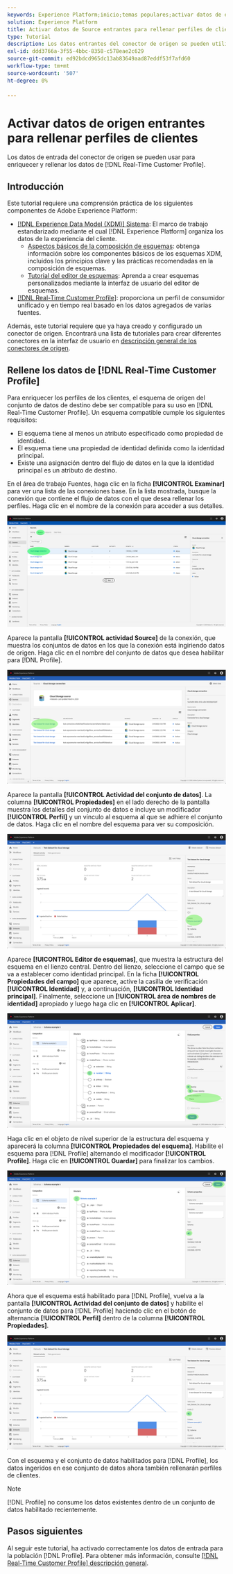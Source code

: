 ```yaml
---
keywords: Experience Platform;inicio;temas populares;activar datos de entrada;rellenar perfil;rellenar rtcp;perfil unificado rellenado
solution: Experience Platform
title: Activar datos de Source entrantes para rellenar perfiles de cliente en la interfaz de usuario
type: Tutorial
description: Los datos entrantes del conector de origen se pueden utilizar para enriquecer y rellenar los datos del perfil del cliente en tiempo real.
exl-id: ddd3766a-3f55-4bbc-8358-c578eae2c629
source-git-commit: ed92bdcd965dc13ab83649aad87eddf53f7afd60
workflow-type: tm+mt
source-wordcount: '507'
ht-degree: 0%

---
```


# Activar datos de origen entrantes para rellenar perfiles de clientes

Los datos de entrada del conector de origen se pueden usar para enriquecer y rellenar los datos de [!DNL Real-Time Customer Profile].

## Introducción

Este tutorial requiere una comprensión práctica de los siguientes componentes de Adobe Experience Platform:

- [[!DNL Experience Data Model (XDM)] Sistema](../../../xdm/home.md): El marco de trabajo estandarizado mediante el cual [!DNL Experience Platform] organiza los datos de la experiencia del cliente.
   - [Aspectos básicos de la composición de esquemas](../../../xdm/schema/composition.md): obtenga información sobre los componentes básicos de los esquemas XDM, incluidos los principios clave y las prácticas recomendadas en la composición de esquemas.
   - [Tutorial del editor de esquemas](../../../xdm/tutorials/create-schema-ui.md): Aprenda a crear esquemas personalizados mediante la interfaz de usuario del editor de esquemas.
- [[!DNL Real-Time Customer Profile]](../../../profile/home.md): proporciona un perfil de consumidor unificado y en tiempo real basado en los datos agregados de varias fuentes.

Además, este tutorial requiere que ya haya creado y configurado un conector de origen.  Encontrará una lista de tutoriales para crear diferentes conectores en la interfaz de usuario en [descripción general de los conectores de origen](../../home.md).

## Rellene los datos de [!DNL Real-Time Customer Profile]

Para enriquecer los perfiles de los clientes, el esquema de origen del conjunto de datos de destino debe ser compatible para su uso en [!DNL Real-Time Customer Profile]. Un esquema compatible cumple los siguientes requisitos:

- El esquema tiene al menos un atributo especificado como propiedad de identidad.
- El esquema tiene una propiedad de identidad definida como la identidad principal.
- Existe una asignación dentro del flujo de datos en la que la identidad principal es un atributo de destino.

En el área de trabajo Fuentes, haga clic en la ficha **[!UICONTROL Examinar]** para ver una lista de las conexiones base. En la lista mostrada, busque la conexión que contiene el flujo de datos con el que desea rellenar los perfiles. Haga clic en el nombre de la conexión para acceder a sus detalles.

![](../../images/tutorials/dataflow/cloud-storage/batch/browse.png)

Aparece la pantalla **[!UICONTROL actividad Source]** de la conexión, que muestra los conjuntos de datos en los que la conexión está ingiriendo datos de origen. Haga clic en el nombre del conjunto de datos que desea habilitar para [!DNL Profile].

![](../../images/tutorials/dataflow/cloud-storage/batch/dataset-dataflow.png)

Aparece la pantalla **[!UICONTROL Actividad del conjunto de datos]**. La columna **[!UICONTROL Propiedades]** en el lado derecho de la pantalla muestra los detalles del conjunto de datos e incluye un modificador **[!UICONTROL Perfil]** y un vínculo al esquema al que se adhiere el conjunto de datos. Haga clic en el nombre del esquema para ver su composición.

![](../../images/tutorials/dataflow/cloud-storage/batch/select-dataset-schema.png)

Aparece **[!UICONTROL Editor de esquemas]**, que muestra la estructura del esquema en el lienzo central. Dentro del lienzo, seleccione el campo que se va a establecer como identidad principal. En la ficha **[!UICONTROL Propiedades del campo]** que aparece, active la casilla de verificación **[!UICONTROL Identidad]** y, a continuación, **[!UICONTROL Identidad principal]**. Finalmente, seleccione un **[!UICONTROL área de nombres de identidad]** apropiado y luego haga clic en **[!UICONTROL Aplicar]**.

![](../../images/tutorials/dataflow/cloud-storage/batch/set-schema-identity.png)

Haga clic en el objeto de nivel superior de la estructura del esquema y aparecerá la columna **[!UICONTROL Propiedades del esquema]**. Habilite el esquema para [!DNL Profile] alternando el modificador **[!UICONTROL Profile]**. Haga clic en **[!UICONTROL Guardar]** para finalizar los cambios.

![](../../images/tutorials/dataflow/cloud-storage/batch/enable-profile.png)

Ahora que el esquema está habilitado para [!DNL Profile], vuelva a la pantalla **[!UICONTROL Actividad del conjunto de datos]** y habilite el conjunto de datos para [!DNL Profile] haciendo clic en el botón de alternancia **[!UICONTROL Perfil]** dentro de la columna **[!UICONTROL Propiedades]**.

![](../../images/tutorials/dataflow/cloud-storage/batch/enable-dataset-profile.png)

Con el esquema y el conjunto de datos habilitados para [!DNL Profile], los datos ingeridos en ese conjunto de datos ahora también rellenarán perfiles de clientes.

>[!NOTE]
>
>[!DNL Profile] no consume los datos existentes dentro de un conjunto de datos habilitado recientemente.

## Pasos siguientes

Al seguir este tutorial, ha activado correctamente los datos de entrada para la población [!DNL Profile]. Para obtener más información, consulte [[!DNL Real-Time Customer Profile] descripción general](../../../profile/home.md).
